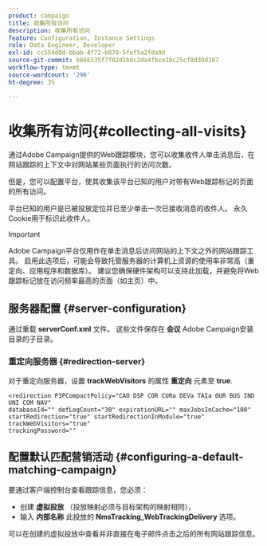 ```yaml
---
product: campaign
title: 收集所有访问
description: 收集所有访问
feature: Configuration, Instance Settings
role: Data Engineer, Developer
exl-id: cc554d0d-bbab-4f72-b870-5fef5a2fda9d
source-git-commit: b666535f7f82d1b8c2da4fbce1bc25cf8d39d187
workflow-type: tm+mt
source-wordcount: '296'
ht-degree: 3%

---
```


# 收集所有访问{#collecting-all-visits}

通过Adobe Campaign提供的Web跟踪模块，您可以收集收件人单击消息后，在网站跟踪的上下文中对网站某些页面执行的访问次数。

但是，您可以配置平台，使其收集该平台已知的用户对带有Web跟踪标记的页面的所有访问。

平台已知的用户是已被投放定位并已至少单击一次已接收消息的收件人。 永久Cookie用于标识此收件人。

>[!IMPORTANT]
>
>Adobe Campaign平台仅用作在单击消息后访问网站的上下文之外的网站跟踪工具。 启用此选项后，可能会导致托管服务器的计算机上资源的使用率非常高（重定向、应用程序和数据库）。 建议您确保硬件架构可以支持此加载，并避免将Web跟踪标记放在访问频率最高的页面（如主页）中。

## 服务器配置 {#server-configuration}

通过重载 **serverConf.xml** 文件。 这些文件保存在 **会议** Adobe Campaign安装目录的子目录。

### 重定向服务器 {#redirection-server}

对于重定向服务器，设置 **trackWebVisitors** 的属性 **重定向** 元素至 **true**.

```
<redirection P3PCompactPolicy="CAO DSP COR CURa DEVa TAIa OUR BUS IND UNI COM NAV"
databaseId="" defLogCount="30" expirationURL="" maxJobsInCache="100"
startRedirection="true" startRedirectionInModule="true" trackWebVisitors="true"
trackingPassword=""
```

## 配置默认匹配营销活动 {#configuring-a-default-matching-campaign}

要通过客户端控制台查看跟踪信息，您必须：

* 创建 **虚拟投放** （投放映射必须与目标架构的映射相同），
* 输入 **内部名称** 此投放的 **NmsTracking_WebTrackingDelivery** 选项。

可以在创建的虚拟投放中查看并非直接在电子邮件点击之后的所有网站跟踪信息。
